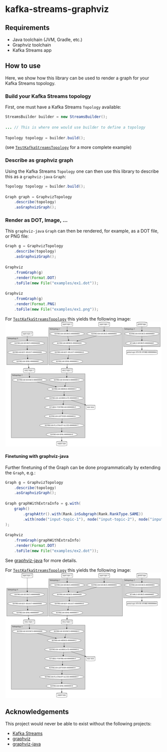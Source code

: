 # kafka-streams-graphviz

## Requirements
- Java toolchain (JVM, Gradle, etc.)
- Graphviz toolchain
- Kafka Streams app

## How to use
Here, we show how this library can be used to render a graph for your Kafka Streams topology.

### Build your Kafka Streams topology
First, one must have a Kafka Streams `Topology` available:
```java
StreamsBuilder builder = new StreamsBuilder();

... // This is where one would use builder to define a topology

Topology topology = builder.build();
```
(see [`TestKafkaStreamsTopology`](test/java/kstreams/graphviz/TestKafkaStreamsTopology) for a more complete example)

### Describe as graphviz graph
Using the Kafka Streams `Topology` one can then use this library to describe this as a `graphviz-java` `Graph`:
```java
Topology topology = builder.build();

Graph graph = GraphvizTopology
    .describe(topology)
    .asGraphvizGraph();
```

### Render as DOT, Image, ...
This `graphviz-java` `Graph` can then be rendered, for example, as a DOT file, or PNG file:
```java
Graph g = GraphvizTopology
    .describe(topology)
    .asGraphvizGraph();

Graphviz
    .fromGraph(g)
    .render(Format.DOT)
    .toFile(new File("examples/ex1.dot"));

Graphviz
    .fromGraph(g)
    .render(Format.PNG)
    .toFile(new File("examples/ex1.png"));
```

For [`TestKafkaStreamsTopology`](test/java/kstreams/graphviz/TestKafkaStreamsTopology) this yields the following image:
![examples/ex1.png](examples/ex1.png)

#### Finetuning with graphviz-java
Further finetuning of the Graph can be done programmatically by extending the `Graph`, e.g.:
```java
Graph g = GraphvizTopology
    .describe(topology)
    .asGraphvizGraph();

Graph graphWithExtraInfo = g.with(
    graph()
        .graphAttr().with(Rank.inSubgraph(Rank.RankType.SAME))
        .with(node("input-topic-1"), node("input-topic-2"), node("input-topic-3"))
);

Graphviz
    .fromGraph(graphWithExtraInfo)
    .render(Format.DOT)
    .toFile(new File("examples/ex2.dot"));
```

See [graphviz-java](https://github.com/nidi3/graphviz-java) for more details.

For [`TestKafkaStreamsTopology`](test/java/kstreams/graphviz/TestKafkaStreamsTopology) this yields the following image:
![examples/ex2.png](examples/ex2.png)

## Acknowledgements
This project would never be able to exist without the following projects:
- [Kafka Streams](https://kafka.apache.org/documentation/streams/)
- [graphviz](https://graphviz.org)
- [graphviz-java](https://github.com/nidi3/graphviz-java)
